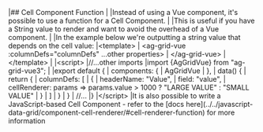 <framework-specific-section frameworks="vue">
|## Cell Component Function
|
|Instead of using a Vue component, it's possible to use a function for a Cell Component.
|
|This is useful if you have a String value to render and want to avoid the overhead of a Vue component.
|
|In the example below we're outputting a string value that depends on the cell value:
</framework-specific-section>

<framework-specific-section frameworks="vue">
<snippet transform={false}>
|&lt;template>
|     &lt;ag-grid-vue :columnDefs="columnDefs" ...other properties>
|     &lt;/ag-grid-vue>
|&lt;/template>
|
|&lt;script>
|//...other imports
|import {AgGridVue} from "ag-grid-vue3";
|
|export default {
|  components: {
|      AgGridVue
|  },
|  data() {
|      return {
|          columnDefs: [
|              {
|                  headerName: "Value",
|                  field: "value",
|                  cellRenderer: params => params.value > 1000 ? "LARGE VALUE" : "SMALL VALUE"
|              }
|          ]
|      }
|  }
|  //...
|}
|&lt;/script>
</snippet>
</framework-specific-section>

<framework-specific-section frameworks="vue">
|It is also possible to write a JavaScript-based Cell Component - refer to the [docs here](../../javascript-data-grid/component-cell-renderer/#cell-renderer-function) for more information
</framework-specific-section>
